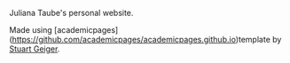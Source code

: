 Juliana Taube's personal website. 

Made using [academicpages] (https://github.com/academicpages/academicpages.github.io)template by [Stuart Geiger](https://github.com/staeiou).
